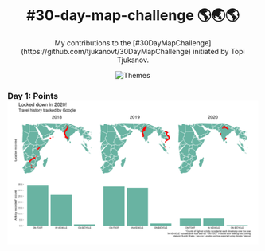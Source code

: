 <h1 align="center">
#30-day-map-challenge 🌎🌏🌎
</h1>

<div align="center">
My contributions to the [#30DayMapChallenge](https://github.com/tjukanovt/30DayMapChallenge) initiated by Topi Tjukanov.

![Themes](https://raw.githubusercontent.com/tjukanovt/30DayMapChallenge/master/images/map_challenge_themes_2020.jpg)
</div>


### Day 1: Points ![Points](https://github.com/surbhi-bh/30-day-map-challenge/blob/main/VIZ/day1_points_googlelocation.png)
